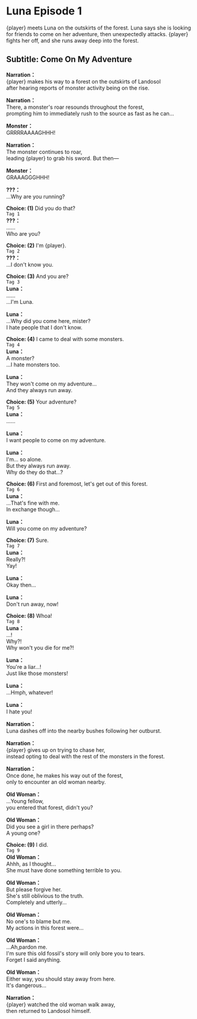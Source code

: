# Luna Episode 1
{player} meets Luna on the outskirts of the forest. Luna says she is looking for friends to come on her adventure, then unexpectedly attacks. {player} fights her off, and she runs away deep into the forest.
  
## Subtitle: Come On My Adventure
  
**Narration：**  
{player} makes his way to a forest on the outskirts of Landosol  
after hearing reports of monster activity being on the rise.  
  
**Narration：**  
There, a monster's roar resounds throughout the forest,  
prompting him to immediately rush to the source as fast as he can...  
  
**Monster：**  
GRRRRAAAAGHHH!  
  
**Narration：**  
The monster continues to roar,  
leading {player} to grab his sword. But then—  
  
**Monster：**  
GRAAAGGGHHH!  
  
**???：**  
...Why are you running?  
  
**Choice: (1)**  Did you do that?  
`Tag 1`  
**???：**  
......  
Who are you?  
  
**Choice: (2)**  I'm {player}.  
`Tag 2`  
**???：**  
...I don't know you.  
  
**Choice: (3)**  And you are?  
`Tag 3`  
**Luna：**  
......  
...I'm Luna.  
  
**Luna：**  
...Why did you come here, mister?  
I hate people that I don't know.  
  
**Choice: (4)**  I came to deal with some monsters.  
`Tag 4`  
**Luna：**  
A monster?  
...I hate monsters too.  
  
**Luna：**  
They won't come on my adventure...  
And they always run away.  
  
**Choice: (5)**  Your adventure?  
`Tag 5`  
**Luna：**  
......  
  
**Luna：**  
I want people to come on my adventure.  
  
**Luna：**  
I'm... so alone.  
But they always run away.  
Why do they do that...?  
  
**Choice: (6)**  First and foremost, let's get out of this forest.  
`Tag 6`  
**Luna：**  
...That's fine with me.  
In exchange though...  
  
**Luna：**  
Will you come on my adventure?  
  
**Choice: (7)**  Sure.  
`Tag 7`  
**Luna：**  
Really?!  
Yay!  
  
**Luna：**  
Okay then...  
  
**Luna：**  
Don't run away, now!  
  
**Choice: (8)**  Whoa!  
`Tag 8`  
**Luna：**  
...!  
Why?!  
Why won't you die for me?!  
  
**Luna：**  
You're a liar...!  
Just like those monsters!  
  
**Luna：**  
...Hmph, whatever!  
  
**Luna：**  
I hate you!  
  
**Narration：**  
Luna dashes off into the nearby bushes following her outburst.  
  
**Narration：**  
{player} gives up on trying to chase her,  
instead opting to deal with the rest of the monsters in the forest.  
  
**Narration：**  
Once done, he makes his way out of the forest,  
only to encounter an old woman nearby.  
  
**Old Woman：**  
...Young fellow,  
you entered that forest, didn't you?  
  
**Old Woman：**  
Did you see a girl in there perhaps?  
A young one?  
  
**Choice: (9)**  I did.  
`Tag 9`  
**Old Woman：**  
Ahhh, as I thought...  
She must have done something terrible to you.  
  
**Old Woman：**  
But please forgive her.  
She's still oblivious to the truth.  
Completely and utterly...  
  
**Old Woman：**  
No one's to blame but me.  
My actions in this forest were...  
  
**Old Woman：**  
...Ah,pardon me.  
I'm sure this old fossil's story will only bore you to tears.  
Forget I said anything.  
  
**Old Woman：**  
Either way, you should stay away from here.  
It's dangerous...  
  
**Narration：**  
{player} watched the old woman walk away,  
then returned to Landosol himself.  
